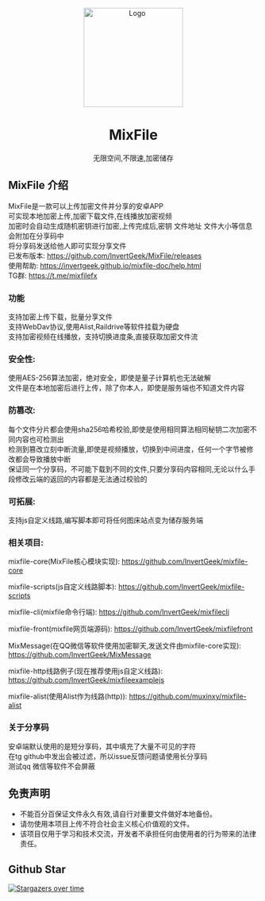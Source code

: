 


<!-- PROJECT LOGO -->
<br />
<div align="center">
  <a href="https://github.com/InvertGeek/MixFile">
    <img src="https://invertgeek.github.io/mixfile-doc/logo.png" alt="Logo" width="200" height="200">
  </a>
  <h1 align="center">MixFile</h1>
  <p align="center">
    无限空间,不限速,加密储存
  </p>
</div>

## MixFile 介绍
MixFile是一款可以上传加密文件并分享的安卓APP \
可实现本地加密上传,加密下载文件,在线播放加密视频 \
加密时会自动生成随机密钥进行加密,上传完成后,密钥 文件地址 文件大小等信息会附加在分享码中 \
将分享码发送给他人即可实现分享文件 \
已发布版本: https://github.com/InvertGeek/MixFile/releases \
使用帮助: https://invertgeek.github.io/mixfile-doc/help.html \
TG群: https://t.me/mixfilefx

### 功能
支持加密上传下载，批量分享文件 \
支持WebDav协议,使用Alist,Raildrive等软件挂载为硬盘 \
支持加密视频在线播放，支持切换进度条,直接获取加密文件流

### 安全性:
使用AES-256算法加密，绝对安全，即使是量子计算机也无法破解 \
文件是在本地加密后进行上传，除了你本人，即使是服务端也不知道文件内容 

### 防篡改:
每个文件分片都会使用sha256哈希校验,即使是使用相同算法相同秘钥二次加密不同内容也可检测出 \
检测到篡改立刻中断流量,即使是视频播放，切换到中间进度，任何一个字节被修改都会导致播放中断  \
保证同一个分享码，不可能下载到不同的文件,只要分享码内容相同,无论以什么手段修改云端的返回的内容都是无法通过校验的

### 可拓展:
支持js自定义线路,编写脚本即可将任何图床站点变为储存服务端

### 相关项目:
mixfile-core(MixFile核心模块实现): https://github.com/InvertGeek/mixfile-core 

mixfile-scripts(js自定义线路脚本): https://github.com/InvertGeek/mixfile-scripts 

mixfile-cli(mixfile命令行端): https://github.com/InvertGeek/mixfilecli

mixfile-front(mixfile网页端源码): https://github.com/InvertGeek/mixfilefront

MixMessage(在QQ微信等软件使用加密聊天,发送文件由mixfile-core实现): https://github.com/InvertGeek/MixMessage

mixfile-http线路例子(现在推荐使用js自定义线路): https://github.com/InvertGeek/mixfileexamplejs

mixfile-alist(使用Alist作为线路(http)): https://github.com/muxinxy/mixfile-alist

### 关于分享码
安卓端默认使用的是短分享码，其中填充了大量不可见的字符 \
在tg github中发出会被过滤，所以issue反馈问题请使用长分享码 \
测试qq 微信等软件不会屏蔽


## 免责声明

+   不能百分百保证文件永久有效,请自行对重要文件做好本地备份。
+   请勿使用本项目上传不符合社会主义核心价值观的文件。
+   该项目仅用于学习和技术交流，开发者不承担任何由使用者的行为带来的法律责任。

## Github Star
[![Stargazers over time](https://starchart.cc/InvertGeek/MixFile.svg?variant=adaptive)](https://starchart.cc/InvertGeek/MixFile)